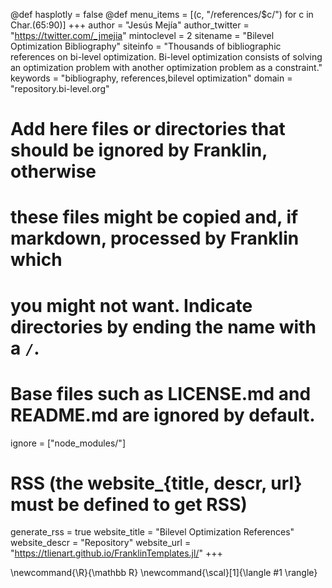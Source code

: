 <!--
Add here global page variables to use throughout your website.
-->

@def hasplotly = false
@def menu_items = [(c, "/references/$c/") for c in Char.(65:90)]
+++
author = "Jesús Mejía"
author_twitter = "https://twitter.com/_jmejia"
mintoclevel = 2
sitename = "Bilevel Optimization Bibliography"
siteinfo = "Thousands of bibliographic references on bi-level optimization. Bi-level optimization consists of solving an optimization problem with another optimization problem as a constraint."
keywords = "bibliography, references,bilevel optimization"
domain = "repository.bi-level.org"


# Add here files or directories that should be ignored by Franklin, otherwise
# these files might be copied and, if markdown, processed by Franklin which
# you might not want. Indicate directories by ending the name with a `/`.
# Base files such as LICENSE.md and README.md are ignored by default.
ignore = ["node_modules/"]

# RSS (the website_{title, descr, url} must be defined to get RSS)
generate_rss = true
website_title = "Bilevel Optimization References"
website_descr = "Repository"
website_url   = "https://tlienart.github.io/FranklinTemplates.jl/"
+++

<!--
Add here global latex commands to use throughout your pages.
-->
\newcommand{\R}{\mathbb R}
\newcommand{\scal}[1]{\langle #1 \rangle}
